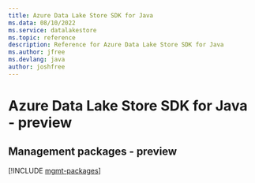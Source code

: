 ```yaml
---
title: Azure Data Lake Store SDK for Java
ms.data: 08/10/2022
ms.service: datalakestore
ms.topic: reference
description: Reference for Azure Data Lake Store SDK for Java
ms.author: jfree
ms.devlang: java
author: joshfree
---
```

# Azure Data Lake Store SDK for Java - preview

## Management packages - preview
[!INCLUDE [mgmt-packages](data-lake-store-mgmt-index.md)]